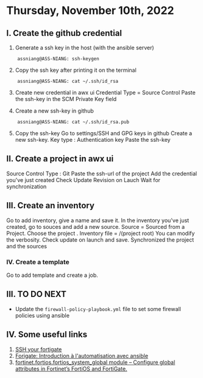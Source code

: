 # Thursday, November 10th, 2022
## I. Create the github credential
1. Generate a ssh key in the host (with the ansible server)
```shell
    assniang@ASS-NIANG: ssh-keygen
```
2. Copy the ssh key after printing it on the terminal
```shell
    assniang@ASS-NIANG: cat ~/.ssh/id_rsa
```
3. Create new credential in awx ui
    Credential Type = Source Control
    Paste the ssh-key in the SCM Private Key field
    
4. Create a new ssh-key in github
```shell
    assniang@ASS-NIANG: cat ~/.ssh/id_rsa.pub
```
5. Copy the ssh-key
Go to settings/SSH and GPG keys in github
Create a new ssh-key.
Key type : Authentication key
Paste the ssh-key

## II. Create a project in awx ui
Source Control Type : Git
Paste the ssh-url of the project
Add the credential you've just created
Check Update Revision on Lauch
Wait for synchronization

## III. Create an inventory
Go to add inventory, give a name and save it.
In the inventory you've just created, go to souces and add a new source.
Source = Sourced from a Project.
Choose the project .
Inventory file = /(project root)
You can modify the verbosity.
Check update on launch and save.
Synchronized the project and the sources

### IV. Create a template
Go to add template and create a job.




## III. TO DO NEXT
- Update the `firewall-policy-playbook.yml` file to set some firewall policies using ansible

## IV. Some useful links
1. [SSH your fortigate](https://www.youtube.com/watch?v=CB2lv4ebBJg)
2. [Forigate: Introduction à l'automatisation avec ansible](https://www.youtube.com/watch?v=U5Y7_VIe6fs&t=151s)
3. [fortinet.fortios.fortios_system_global module – Configure global attributes in Fortinet’s FortiOS and FortiGate.](https://docs.ansible.com/ansible/latest/collections/fortinet/fortios/fortios_system_global_module.html#ansible-collections-fortinet-fortios-fortios-system-global-module)
